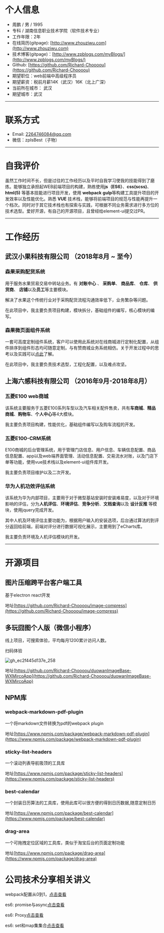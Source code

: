 

# 个人信息

* 周鹏 / 男 / 1995
* 专科 / 湖南信息职业技术学院（软件技术专业）
* 工作年限：2年
* 在线简历(gitpage): [http://www.zhouziwu.com](http://www.zhouziwu.com)
* 技术博客(gitpage)：[http://www.zpblogs.com/myBlogs/](http://www.zpblogs.com/myBlogs/)
* Github: [https://github.com/Richard-Choooou](https://github.com/Richard-Choooou)
* 期望职位：web前端中高级程序员
* 期望薪资：税前月薪14K（武汉）16K（北上广深）
* 当前所在城市： 武汉
* 期望城市：武汉

---

# 联系方式
* Email: 2264746084@qq.com
* 微信：zpIsBest（子物）

---

# 自我评价
虽然工作时间不长，但是过往的工作经历以及平时自我学习使我的技能得到了磨炼。能够独立承担起WEB前端项目的构建，熟练使用**js（ES6）**、**css(scss)**、**html(5)** 等基本技能进行项目开发，使用 **webpack** **gulp**等构建工具提升项目的开发效率以及性能优化。熟悉 **VUE** 技术栈，能够将前端项目的规范与性能再提升一个档次。同时对于其它技术栈也有探索与实践，可根据不同业务需求进行多方位的技术选型。爱好开源，有自己的开源项目，且曾经给element-ui提交过PR。

---

# 工作经历

## 武汉小果科技有限公司 （2018年8月 ~ 至今）

### 森果采购配货系统
用于服务水果贸易交易中转站业务。有 **对账中心** 、 **采购单**、 **商品库**、 **仓库**、 **供货商**、 **店铺**以及**员工**等主要模块。

解决了水果这个传统行业对于采购配货流程沟通效率低下，业务繁杂等问题。

在此项目中，我主要负责项目构建，模块拆分，基础组件的编写，核心模块的编写。

### 森果微页面组件系统
一套可高度定制组件系统，客户可以使用此系统对在线商城进行定制化配置，从组件排序到组件形态均可随意定制，与有赞商城业务系统相仿。关于开发过程中的思考以及实践可以[点此](http://www.zpblogs.com/myBlogs/2018/09/15/%E6%A3%AE%E6%9E%9C%E5%BE%AE%E5%95%86%E5%9F%8E%E7%BB%84%E4%BB%B6%E7%B3%BB%E7%BB%9F%E6%9E%B6%E6%9E%84%E6%96%B9%E6%A1%88%E5%8F%8A%E6%80%9D%E8%80%83/)了解。

在此项目中，我主要负责技术选型，工程化配置，以及难点攻坚。

## 上海六感科技有限公司 （2016年9月-2018年8月）
### 五菱E100 web商城
该系统主要服务于五菱E100系列车型以及汽车相关配件售卖，共有**车商城**、**精品商城**、**购物车**、**个人中心**等4大模块。

我主要负责项目构建，性能优化，基础组件编写以及购车流程的开发。

### 五菱E100-CRM系统
E100商城的后台管理系统，用于管理门店信息、用户信息、车辆信息配置、商品信息配置、app以及web端界面管理、活动信息配置、交易流水对账，以及门店下单等功能，使用vue技术栈以及element-ui组件库开发。

我主要负责项目维护以及二次开发。

### 华为人机功效评估系统
该系统为华为内部项目，主要用于对于微型基站安装时安装难易度，以及对于环境影响的评估，分为**人机评估**、**环境评估**、**竞争分析**、**文档查询**以及 **设计反推** 等模块，使用jquery完成开发。

其中人机及环境评估主要功能为，根据用户输入的安装选项，后台通过算法的到评分返回给前端，前端对评分进行数据可视化展示，主要用到了eCharts库。

我主要负责环境及人机评估模块的开发。

---

# 开源项目

## 图片压缩跨平台客户端工具
基于electron react开发

地址[https://github.com/Richard-Choooou/image-compress](https://github.com/Richard-Choooou/image-compress)

## 多玩囧图个人版（微信小程序） 
线上项目，可搜索体验，平均每月1200累计访问人数。

扫码体验

![gh_ec2f445d137e_258](https://user-images.githubusercontent.com/23492006/50738344-d0e42c00-120d-11e9-9838-f4c583b2b27e.jpg)

地址[https://github.com/Richard-Choooou/duowanImageBase-WXMircoApp](https://github.com/Richard-Choooou/duowanImageBase-WXMircoApp)

## NPM库
### webpack-markdown-pdf-plugin
一个将markdown文件转换为pdf的webpack plugin

地址[https://www.npmjs.com/package/webpack-markdown-pdf-plugin](https://www.npmjs.com/package/webpack-markdown-pdf-plugin)
### sticky-list-headers
一个滚动列表导航吸顶的工具库

地址[https://www.npmjs.com/package/sticky-list-headers](https://www.npmjs.com/package/sticky-list-headers)

### best-calendar
一个封装日历算法的工具库，使用此库可以很方便的得到日历数据,随意定制日历

地址[https://www.npmjs.com/package/best-calendar](https://www.npmjs.com/package/best-calendar)

### drag-area
一个可拖拽定位区域的工具库，类似于淘宝后台的页面定制功能

地址[https://www.npmjs.com/package/drag-area](https://www.npmjs.com/package/drag-area)


# 公司技术分享相关讲义

webpack配置从0到1，[点击查看](http://www.zpblogs.com/myBlogs/2018/10/08/%E6%A3%AE%E6%9E%9C%E5%86%85%E9%83%A8%E5%88%86%E4%BA%AB%EF%BC%9Awebpack%E9%85%8D%E7%BD%AE%E4%BB%8E0%E5%88%B01/#more)

es6: promise与async[点击查看](http://www.zpblogs.com/myBlogs/2018/09/26/%E6%A3%AE%E6%9E%9C%E5%86%85%E9%83%A8%E5%88%86%E4%BA%AB%EF%BC%9Apromise%E4%B8%8Easync/)

es6: Proxy[点击查看](http://www.zpblogs.com/myBlogs/2018/09/26/%E6%A3%AE%E6%9E%9C%E5%86%85%E9%83%A8%E5%88%86%E4%BA%AB%EF%BC%9AProxy%E4%B8%8EReflect/#more)

es6: set和map集集合[点击查看](http://www.zpblogs.com/myBlogs/2018/09/25/%E6%A3%AE%E6%9E%9C%E5%86%85%E9%83%A8%E5%88%86%E4%BA%AB%EF%BC%9Aset%E5%92%8Cmap%E9%9B%86%E9%9B%86%E5%90%88/)

